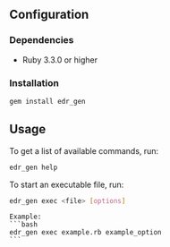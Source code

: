 ## Configuration
### Dependencies
  - Ruby 3.3.0 or higher

### Installation
  ```bash
  gem install edr_gen
  ```

## Usage
To get a list of available commands, run:
  ```bash
  edr_gen help
  ```

To start an executable file, run:
  ```bash
  edr_gen exec <file> [options]
  ```
    Example:
    ```bash
    edr_gen exec example.rb example_option
    ```
